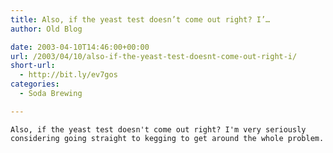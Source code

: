 ```yaml
---
title: Also, if the yeast test doesn’t come out right? I’…
author: Old Blog

date: 2003-04-10T14:46:00+00:00
url: /2003/04/10/also-if-the-yeast-test-doesnt-come-out-right-i/
short-url:
  - http://bit.ly/ev7gos
categories:
  - Soda Brewing

---
```

<div class='microid-http+http:sha1:bf2403cb5396fa31175d5b1f14866abd5464f3e1'>
  
    Also, if the yeast test doesn't come out right? I'm very seriously considering going straight to kegging to get around the whole problem.
  
